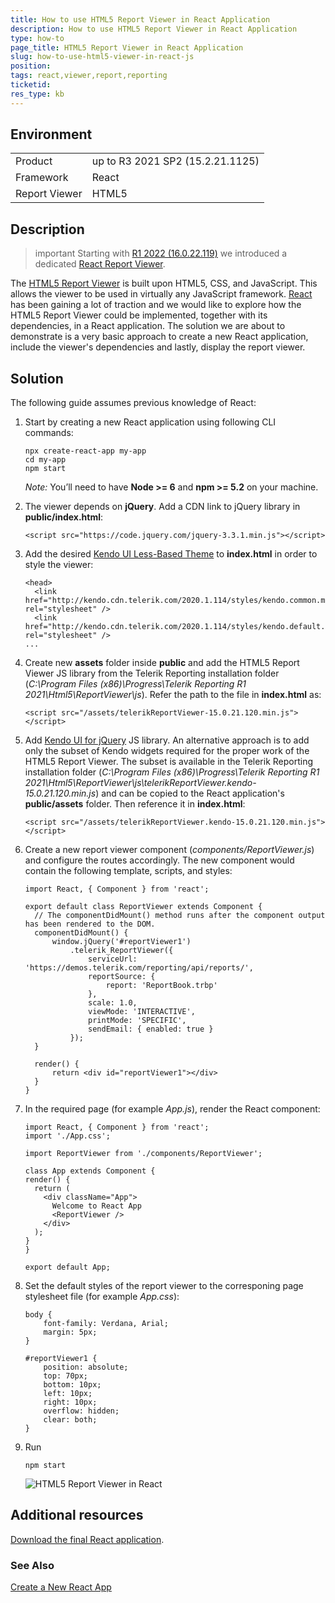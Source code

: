 ```yaml
---
title: How to use HTML5 Report Viewer in React Application
description: How to use HTML5 Report Viewer in React Application
type: how-to
page_title: HTML5 Report Viewer in React Application
slug: how-to-use-html5-viewer-in-react-js
position: 
tags: react,viewer,report,reporting
ticketid:
res_type: kb
---
```


## Environment

<table>
	<tr>
		<td>Product</td>
		<td>up to R3 2021 SP2 (15.2.21.1125)</td>
	</tr>
	<tr>
		<td>Framework</td>
		<td>React</td>
	</tr>
	<tr>
		<td>Report Viewer</td>
		<td>HTML5</td>
	</tr>
</table>

## Description

>important Starting with [R1 2022 (16.0.22.119)](https://www.telerik.com/support/whats-new/reporting/release-history/progress-telerik-reporting-r1-2022-16-0-22-119) we introduced a dedicated [React Report Viewer](../using-reports-in-applications/display-reports-in-applications/web-application/react-report-viewer/react-report-viewer-overview). 


The [HTML5 Report Viewer](../html5-report-viewer) is built upon HTML5, CSS, and JavaScript. This allows the viewer to be used in virtually any JavaScript framework.
[React](https://reactjs.org/) has been gaining a lot of traction and we would like to explore how the HTML5 Report Viewer could be implemented, together with its dependencies, in a React application.
The solution we are about to demonstrate is a very basic approach to create a new React application, include the viewer's dependencies and lastly, display the report viewer.

## Solution

The following guide assumes previous knowledge of React:

1. Start by creating a new React application using following CLI commands:

    ```
    npx create-react-app my-app
    cd my-app
    npm start
    ```
  
    *Note:* You’ll need to have **Node >= 6** and **npm >= 5.2** on your machine.
  
2. The viewer depends on **jQuery**. Add a CDN link to jQuery library in **public/index.html**:
       
    ```
    <script src="https://code.jquery.com/jquery-3.3.1.min.js"></script>
    ```

3. Add the desired [Kendo UI Less-Based Theme](https://docs.telerik.com/kendo-ui/styles-and-layout/appearance-styling) to **index.html** in order to style the viewer:

    ```
    <head>
      <link href="http://kendo.cdn.telerik.com/2020.1.114/styles/kendo.common.min.css" rel="stylesheet" />
      <link href="http://kendo.cdn.telerik.com/2020.1.114/styles/kendo.default.min.css" rel="stylesheet" />
    ...
    ```
  
4. Create new **assets** folder inside **public** and add the HTML5 Report Viewer JS library from the Telerik Reporting installation folder (*C:\Program Files (x86)\Progress\Telerik Reporting R1 2021\Html5\ReportViewer\js*).
Refer the path to the file in **index.html** as:
    ```
    <script src="/assets/telerikReportViewer-15.0.21.120.min.js"></script>
    ```
	
5. Add [Kendo UI for jQuery](https://www.telerik.com/kendo-ui) JS library. An alternative approach is to add only the subset of Kendo widgets required for the proper work of the
HTML5 Report Viewer. The subset is available in the Telerik Reporting installation folder (*C:\Program Files (x86)\Progress\Telerik Reporting R1 2021\Html5\ReportViewer\js\telerikReportViewer.kendo-15.0.21.120.min.js*) 
and can be copied to the React application's **public/assets** folder. Then reference it in **index.html**:

	```
	<script src="/assets/telerikReportViewer.kendo-15.0.21.120.min.js"></script>
	```

6. Create a new report viewer component (*components/ReportViewer.js*) and configure the routes accordingly. The new component would contain the following template, scripts, and styles:
    ```
    import React, { Component } from 'react';

    export default class ReportViewer extends Component {
      // The componentDidMount() method runs after the component output has been rendered to the DOM. 
      componentDidMount() {
          window.jQuery('#reportViewer1')
              .telerik_ReportViewer({
                  serviceUrl: 'https://demos.telerik.com/reporting/api/reports/',
                  reportSource: {
                      report: 'ReportBook.trbp'
                  },
                  scale: 1.0,
                  viewMode: 'INTERACTIVE',
                  printMode: 'SPECIFIC',
                  sendEmail: { enabled: true }
              });
      }

      render() {
          return <div id="reportViewer1"></div>
      }
    }
    ```
  
7. In the required page (for example *App.js*), render the React component:
  
    ```
    import React, { Component } from 'react';
    import './App.css';

    import ReportViewer from './components/ReportViewer';

    class App extends Component {
    render() {
      return (
        <div className="App">
          Welcome to React App
          <ReportViewer />
        </div>
      );
    }
    }

    export default App;
    ```

8. Set the default styles of the report viewer to the corresponing page stylesheet file (for example *App.css*):
    ```
    body {
        font-family: Verdana, Arial;
        margin: 5px;
    }

    #reportViewer1 {
        position: absolute;
        top: 70px;
        bottom: 10px;
        left: 10px;
        right: 10px;
        overflow: hidden;
        clear: both;
    }
    ```
  
9. Run
    ```
    npm start
    ```
	
	![HTML5 Report Viewer in React](resources/report-viewer-in-react-app.png)

## Additional resources
[Download the final React application](resources/telerik-report-viewer-react-app.zip).

### See Also
[Create a New React App](https://reactjs.org/docs/create-a-new-react-app.html)
